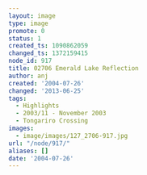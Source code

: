 ```yaml
---
layout: image
type: image
promote: 0
status: 1
created_ts: 1090862059
changed_ts: 1372159415
node_id: 917
title: 02706 Emerald Lake Reflection
author: anj
created: '2004-07-26'
changed: '2013-06-25'
tags:
  - Highlights
  - 2003/11 - November 2003
  - Tongariro Crossing
images:
  - image/images/127_2706-917.jpg
url: "/node/917/"
aliases: []
date: '2004-07-26'
---
```


